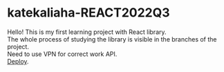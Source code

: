 # katekaliaha-REACT2022Q3
Hello! This is my first learning project with React library.  
The whole process of studying the library is visible in the branches of the project.  
Need to use VPN for correct work API.  
[Deploy](https://rolling-scopes-school.github.io/katekaliaha-REACT2022Q3).  
